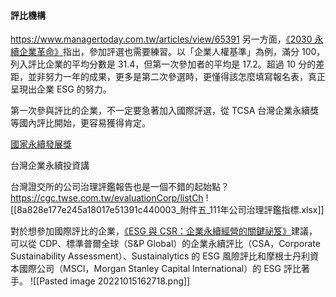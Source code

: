 #### 評比機構
https://www.managertoday.com.tw/articles/view/65391
另一方面，[《2030 永續企業革命》](https://www.books.com.tw/exep/assp.php/bnext/products/0010921626?utm_source=bnext&utm_medium=ap-books&utm_content=recommend&utm_campaign=ap-202207)指出，參加評選也需要練習。以「企業人權基準」為例，滿分 100，列入評比企業的平均分數是 31.4，但第一次參加者的平均是 17.2。超過 10 分的差距，並非努力一年的成果，更多是第二次參選時，更懂得該怎麼填寫報名表，真正呈現出企業 ESG 的努力。

第一次參與評比的企業，不一定要急著加入國際評選，從 TCSA 台灣企業永續獎等國內評比開始，更容易獲得肯定。

[國家永續發展獎](國家永續發展獎.md)

台灣企業永續投資講


台灣證交所的公司治理評鑑報告也是一個不錯的起始點？ https://cgc.twse.com.tw/evaluationCorp/listCh
![[8a828e177e245a18017e51391c440003_附件五_111年公司治理評鑑指標.xlsx]]

對於想參加國際評比的企業，[《ESG 與 CSR：企業永續經營的關鍵祕笈》](https://www.books.com.tw/exep/assp.php/bnext/products/0010911600?utm_source=bnext&utm_medium=ap-books&utm_content=recommend&utm_campaign=ap-202207)建議，可以從 CDP、標準普爾全球（S&P Global）的企業永續評比（CSA，Corporate Sustainability Assessment）、Sustainalytics 的 ESG 風險評比和摩根士丹利資本國際公司（MSCI，Morgan Stanley Capital International）的 ESG 評比著手。
![[Pasted image 20221015162718.png]]
